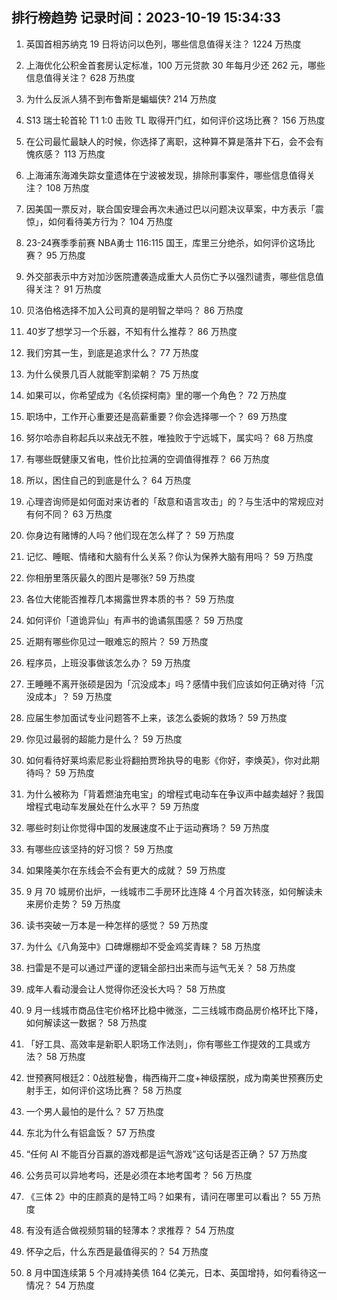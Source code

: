 
## 排行榜趋势 记录时间：2023-10-19 15:34:33
  
  1. 英国首相苏纳克 19 日将访问以色列，哪些信息值得关注？ 1224 万热度
    
  2. 上海优化公积金首套房认定标准，100 万元贷款 30 年每月少还 262 元，哪些信息值得关注？ 628 万热度
    
  3. 为什么反派人猜不到布鲁斯是蝙蝠侠? 214 万热度
    
  4. S13 瑞士轮首轮 T1 1:0 击败 TL 取得开门红，如何评价这场比赛？ 156 万热度
    
  5. 在公司最忙最缺人的时候，你选择了离职，这种算不算是落井下石，会不会有愧疚感？ 113 万热度
    
  6. 上海浦东海滩失踪女童遗体在宁波被发现，排除刑事案件，哪些信息值得关注？ 108 万热度
    
  7. 因美国一票反对，联合国安理会再次未通过巴以问题决议草案，中方表示「震惊」，如何看待美方行为？ 104 万热度
    
  8. 23-24赛季季前赛 NBA勇士 116:115 国王，库里三分绝杀，如何评价这场比赛？ 95 万热度
    
  9. 外交部表示中方对加沙医院遭袭造成重大人员伤亡予以强烈谴责，哪些信息值得关注？ 91 万热度
    
  10. 贝洛伯格选择不加入公司真的是明智之举吗？ 86 万热度
    
  11. 40岁了想学习一个乐器，不知有什么推荐？ 86 万热度
    
  12. 我们穷其一生，到底是追求什么？ 77 万热度
    
  13. 为什么侯景几百人就能宰割梁朝？ 75 万热度
    
  14. 如果可以，你希望成为《名侦探柯南》里的哪一个角色？ 72 万热度
    
  15. 职场中，工作开心重要还是高薪重要？你会选择哪一个？ 69 万热度
    
  16. 努尔哈赤自称起兵以来战无不胜，唯独败于宁远城下，属实吗？ 68 万热度
    
  17. 有哪些既健康又省电，性价比拉满的空调值得推荐？ 66 万热度
    
  18. 所以，困住自己的到底是什么？ 64 万热度
    
  19. 心理咨询师是如何面对来访者的「敌意和语言攻击」的？与生活中的常规应对有何不同？ 63 万热度
    
  20. 你身边有赌博的人吗？他们现在怎么样了？ 59 万热度
    
  21. 记忆、睡眠、情绪和大脑有什么关系？你认为保养大脑有用吗？ 59 万热度
    
  22. 你相册里落灰最久的图片是哪张? 59 万热度
    
  23. 各位大佬能否推荐几本揭露世界本质的书？ 59 万热度
    
  24. 如何评价「道诡异仙」有声书的诡谲氛围感？ 59 万热度
    
  25. 近期有哪些你见过一眼难忘的照片？ 59 万热度
    
  26. 程序员，上班没事做该怎么办？ 59 万热度
    
  27. 王睡睡不离开张硕是因为「沉没成本」吗？感情中我们应该如何正确对待「沉没成本」？ 59 万热度
    
  28. 应届生参加面试专业问题答不上来，该怎么委婉的救场？ 59 万热度
    
  29. 你见过最弱的超能力是什么？ 59 万热度
    
  30. 如何看待好莱坞索尼影业将翻拍贾玲执导的电影《你好，李焕英》，你对此期待吗？ 59 万热度
    
  31. 为什么被称为「背着燃油充电宝」的增程式电动车在争议声中越卖越好？我国增程式电动车发展处在什么水平？ 59 万热度
    
  32. 哪些时刻让你觉得中国的发展速度不止于运动赛场？ 59 万热度
    
  33. 有哪些应该坚持的好习惯？ 59 万热度
    
  34. 如果隆美尔在东线会不会有更大的成就？ 59 万热度
    
  35. 9 月 70 城房价出炉，一线城市二手房环比连降 4 个月首次转涨，如何解读未来房价走势？ 59 万热度
    
  36. 读书突破一万本是一种怎样的感觉？ 59 万热度
    
  37. 为什么《八角笼中》口碑爆棚却不受金鸡奖青睐？ 58 万热度
    
  38. 扫雷是不是可以通过严谨的逻辑全部扫出来而与运气无关？ 58 万热度
    
  39. 成年人看动漫会让人觉得你还没长大吗？ 58 万热度
    
  40. 9 月一线城市商品住宅价格环比稳中微涨，二三线城市商品房价格环比下降，如何解读这一数据？ 58 万热度
    
  41. 「好工具、高效率是新职人职场工作法则」，你有哪些工作提效的工具或方法？ 58 万热度
    
  42. 世预赛阿根廷2：0战胜秘鲁，梅西梅开二度+神级摆脱，成为南美世预赛历史射手王，如何评价这场比赛？ 58 万热度
    
  43. 一个男人最怕的是什么？ 57 万热度
    
  44. 东北为什么有铝盒饭？ 57 万热度
    
  45. “任何 AI 不能百分百赢的游戏都是运气游戏”这句话是否正确？ 57 万热度
    
  46. 公务员可以异地考吗，还是必须在本地考国考？ 56 万热度
    
  47. 《三体 2》中的庄颜真的是特工吗？如果有，请问在哪里可以看出？ 55 万热度
    
  48. 有没有适合做视频剪辑的轻薄本？求推荐？ 54 万热度
    
  49. 怀孕之后，什么东西是最值得买的？ 54 万热度
    
  50. 8 月中国连续第 5 个月减持美债 164 亿美元，日本、英国增持，如何看待这一情况？ 54 万热度
    